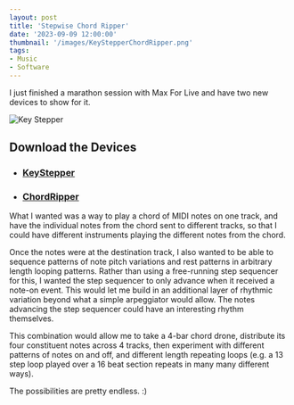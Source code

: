 ```yaml
---
layout: post
title: 'Stepwise Chord Ripper'
date: '2023-09-09 12:00:00'
thumbnail: '/images/KeyStepperChordRipper.png'
tags:
- Music
- Software
---
```


I just finished a marathon session with Max For Live and have two new devices to
show for it.

![Key Stepper](/images/KeyStepperChordRipper.png)

## Download the Devices

- ### [KeyStepper](https://github.com/zsteinkamp/m4l-KeyStepper)
- ### [ChordRipper](https://github.com/zsteinkamp/m4l-ChordRipper)

What I wanted was a way to play a chord of MIDI notes on one track, and have the
individual notes from the chord sent to different tracks, so that I could have
different instruments playing the different notes from the chord.

Once the notes were at the destination track, I also wanted to be able to
sequence patterns of note pitch variations and rest patterns in arbitrary length
looping patterns. Rather than using a free-running step sequencer for this, I
wanted the step sequencer to only advance when it received a note-on event. This
would let me build in an additional layer of rhythmic variation beyond what a
simple arpeggiator would allow. The notes advancing the step sequencer could
have an interesting rhythm themselves.

This combination would allow me to take a 4-bar chord drone, distribute its
four constituent notes across 4 tracks, then experiment with different patterns
of notes on and off, and different length repeating loops (e.g. a 13 step loop
played over a 16 beat section repeats in many many different ways).

The possibilities are pretty endless. :)
